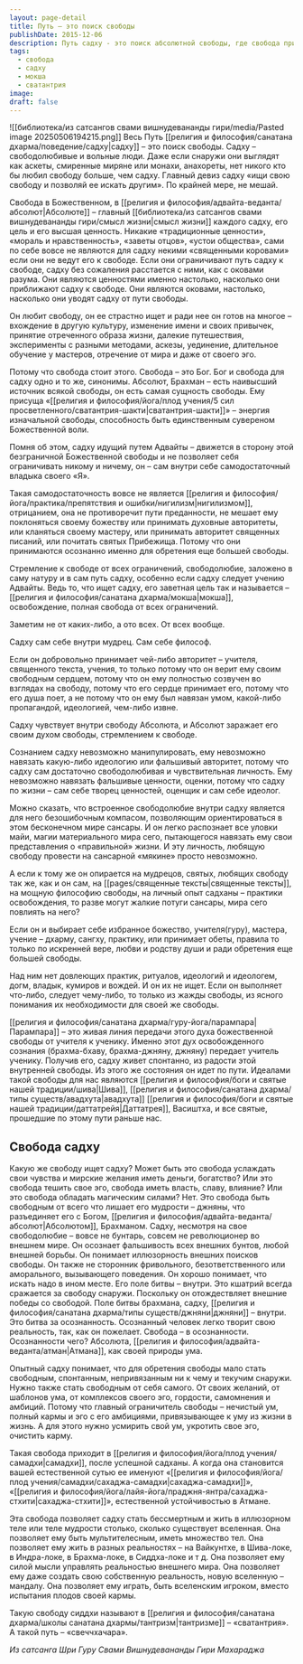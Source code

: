 ```yaml
---
layout: page-detail
title: Путь – это поиск свободы
publishDate: 2015-12-06
description: Путь садху - это поиск абсолютной свободы, где свобода приравнивается к Богу и Абсолюту, а все внешние ценности и традиции важны лишь постольку, поскольку ведут к освобождению. Садху осознанно выбирает авторитеты и практики только ради внутренней свободы, не поддаваясь внешнему давлению и манипуляциям. Истинная свобода для садху - это не вседозволенность, а освобождение от всех ограничений ума, эго и кармы, достигаемое через внутреннюю битву и реализуемое в состоянии самадхи и сахаджа-самадхи.
tags:
  - свобода
  - садху
  - мокша
  - сватантрия
image: 
draft: false
---
```

![[библиотека/из сатсангов свами вишнудевананды гири/media/Pasted image 20250506194215.png]]
Весь Путь [[религия и философия/санатана дхарма/поведение/садху|садху]] – это поиск свободы. Садху – свободолюбивые и вольные люди. Даже если снаружи они выглядят как аскеты, смиренные миряне или монахи, анахореты, нет никого кто бы любил свободу больше, чем садху. Главный девиз садху «ищи свою свободу и позволяй ее искать другим». По крайней мере, не мешай.

Свобода в Божественном, в [[религия и философия/адвайта-веданта/абсолют|Абсолюте]] – главный [[библиотека/из сатсангов свами вишнудевананды гири/смысл жизни|смысл жизни]] каждого садху, его цель и его высшая ценность. Никакие «традиционные ценности», «мораль и нравственность», «заветы отцов», «устои общества», сами по себе вовсе не являются для садху некими «священными коровами» если они не ведут его к свободе. Если они ограничивают путь садху к свободе, садху без сожаления расстается с ними, как с оковами разума. Они являются ценностями именно настолько, насколько они приближают садху к свободе. Они являются оковами, настолько, насколько они уводят садху от пути свободы.

Он любит свободу, он ее страстно ищет и ради нее он готов на многое – вхождение в другую культуру, изменение имени и своих привычек, принятие отреченного образа жизни, далекие путешествия, эксперименты с разными методами, аскезы, уединение, длительное обучение у мастеров, отречение от мира и даже от своего эго.

Потому что свобода стоит этого. Свобода – это Бог. Бог и свобода для садху одно и то же, синонимы. Абсолют, Брахман – есть наивысший источник всякой свободы, он есть самая сущность свободы. Ему присуща «[[религия и философия/йога/плод учения/5 сил просветленного/сватантрия-шакти|сватантрия-шакти]]» – энергия изначальной свободы, способность быть единственным сувереном Божественной воли.

Помня об этом, садху идущий путем Адвайты – движется в сторону этой безграничной Божественной свободы и не позволяет себя ограничивать никому и ничему, он – сам внутри себе самодостаточный владыка своего «Я».

Такая самодостаточность вовсе не является [[религия и философия/йога/практика/препятствия и ошибки/нигилизм|нигилизмом]], отрицанием, она не противоречит пути преданности, не мешает ему поклоняться своему божеству или принимать духовные авторитеты, или кланяться своему мастеру, или принимать авторитет священных писаний, или почитать святых Прибежища. Потому что они принимаются осознанно именно для обретения еще большей свободы.

Стремление к свободе от всех ограничений, свободолюбие, заложено в саму натуру и в сам путь садху, особенно если садху следует учению Адвайты. Ведь то, что ищет садху, его заветная цель так и называется – [[религия и философия/санатана дхарма/мокша|мокша]], освобождение, полная свобода от всех ограничений.

Заметим не от каких-либо, а ото всех. От всех вообще.

Садху сам себе внутри мудрец. Сам себе философ.

Если он добровольно принимает чей-либо авторитет – учителя, священного текста, учения, то только потому что он верит ему своим свободным сердцем, потому что он ему полностью созвучен во взглядах на свободу, потому что его сердце принимает его, потому что его душа поет, а не потому что он ему был навязан умом, какой-либо пропагандой, идеологией, чем-либо извне.

Садху чувствует внутри свободу Абсолюта, и Абсолют заражает его своим духом свободы, стремлением к свободе.

Сознанием садху невозможно манипулировать, ему невозможно навязать какую-либо идеологию или фальшивый авторитет, потому что садху сам достаточно свободолюбивая и чувствительная личность. Ему невозможно навязать фальшивые ценности, оценки, потому что садху по жизни – сам себе творец ценностей, оценщик и сам себе идеолог.

Можно сказать, что встроенное свободолюбие внутри садху является для него безошибочным компасом, позволяющим ориентироваться в этом бесконечном мире сансары. И он легко распознает все уловки майи, магии материального мира сего, пытающегося навязать ему свои представления о «правильной» жизни. И эту личность, любящую свободу провести на сансарной «мякине» просто невозможно.

А если к тому же он опирается на мудрецов, святых, любящих свободу так же, как и он сам, на [[pages/священные тексты|священные тексты]], на мощную философию свободы, на личный опыт садханы – практики освобождения, то разве могут жалкие потуги сансары, мира сего повлиять на него?

Если он и выбирает себе избранное божество, учителя(гуру), мастера, учение – дхарму, сангху, практику, или принимает обеты, правила то только по искренней вере, любви и родству души и ради обретения еще большей свободы.

Над ним нет довлеющих практик, ритуалов, идеологий и идеологем, догм, владык, кумиров и вождей. И он их не ищет. Если он выполняет что-либо, следует чему-либо, то только из жажды свободы, из ясного понимания их необходимости для своей же свободы.

[[религия и философия/санатана дхарма/гуру-йога/парампара|Парампара]] – это живая линия передачи этого духа божественной свободы от учителя к ученику. Именно этот дух освобожденного сознания (брахма-бхаву, брахма-джняну, джняну) передает учитель ученику. Получив его, садху живет спонтанно, из радости этой внутренней свободы. Из этого же состояния он идет по пути. Идеалами такой свободы для нас являются [[религия и философия/боги и святые нашей традиции/шива|Шива]], [[религия и философия/санатана дхарма/типы существ/авадхута|авадхута]] [[религия и философия/боги и святые нашей традиции/даттатрейя|Даттатрея]], Васиштха, и все святые, прошедшие по этому пути раньше нас.

## Свобода садху
Какую же свободу ищет садху? Может быть это свобода услаждать свои чувства и мирские желания иметь деньги, богатство? Или это свобода тешить свое эго, свобода иметь власть, славу, влияние? Или это свобода обладать магическим силами? Нет. Это свобода быть свободным от всего что лишает его мудрости – джняны, что разъединяет его с Богом, [[религия и философия/адвайта-веданта/абсолют|Абсолютом]], Брахманом. Садху, несмотря на свое свободолюбие – вовсе не бунтарь, совсем не революционер во внешнем мире. Он осознает фальшивость всех внешних бунтов, любой внешней борьбы. Он понимает иллюзорность внешних поисков свободы. Он также не сторонник фривольного, безответственного или аморального, вызывающего поведения. Он хорошо понимает, что искать надо в ином месте. Его поле битвы – внутри. Это кшатрий всегда сражается за свободу снаружи. Поскольку он отождествляет внешние победы со свободой. Поле битвы брахмана, садху, [[религия и философия/санатана дхарма/типы существ/джняни|джняни]] – внутри. Это битва за осознанность. Осознанный человек легко творит свою реальность, так, как он пожелает. Свобода – в осознанности. Осознанности чего? Абсолюта, [[религия и философия/адвайта-веданта/атман|Атмана]], как своей природы ума.

Опытный садху понимает, что для обретения свободы мало стать свободным, спонтанным, непривязанным ни к чему и текучим снаружи. Нужно также стать свободным от себя самого. От своих желаний, от шаблонов ума, от комплексов своего эго, гордости, самомнения и амбиций. Потому что главный ограничитель свободы – нечистый ум, полный кармы и эго с его амбициями, привязывающее к уму из жизни в жизнь. А для этого нужно усмирить свой ум, укротить свое эго, очистить карму.

Такая свобода приходит в [[религия и философия/йога/плод учения/самадхи|самадхи]], после успешной садханы. А когда она становится вашей естественной сутью ее именуют «[[религия и философия/йога/плод учения/самадхи/сахаджа-самадхи|сахаджа-самадхи]]», «[[религия и философия/йога/лайя-йога/праджня-янтра/сахаджа-стхити|сахаджа-стхити]]», естественной устойчивостью в Атмане.

Эта свобода позволяет садху стать бессмертным и жить в иллюзорном теле или теле мудрости столько, сколько существует вселенная. Она позволяет ему быть мультителесным, иметь множество тел. Она позволяет ему жить в разных реальностях – на Вайкунтхе, в Шива-локе, в Индра-локе, в Брахма-локе, в Сиддха-локе и т д. Она позволяет ему силой мысли управлять реальностью внешнего мира. Она позволяет ему даже создать свою собственную реальность, новую вселенную – мандалу. Она позволяет ему играть, быть вселенским игроком, вместо испытания плодов своей кармы.

Такую свободу сиддхи называют в [[религия и философия/санатана дхарма/школы санатана дхармы/тантризм|тантризме]] – «сватантрия». А такой путь – «свеччхачара».

*Из сатсанга Шри Гуру Свами Вишнудевананды Гири Махараджа*

